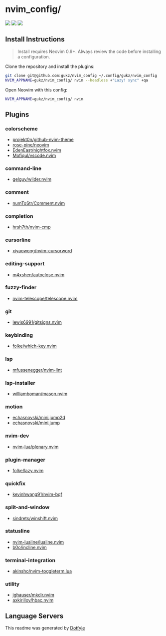 # nvim_config/

<a href="https://dotfyle.com/gukz/nvimconfig"><img src="https://dotfyle.com/gukz/nvimconfig/badges/plugins?style=flat" /></a>
<a href="https://dotfyle.com/gukz/nvimconfig"><img src="https://dotfyle.com/gukz/nvimconfig/badges/leaderkey?style=flat" /></a>
<a href="https://dotfyle.com/gukz/nvimconfig"><img src="https://dotfyle.com/gukz/nvimconfig/badges/plugin-manager?style=flat" /></a>


## Install Instructions

 > Install requires Neovim 0.9+. Always review the code before installing a configuration.

Clone the repository and install the plugins:

```sh
git clone git@github.com:gukz/nvim_config ~/.config/gukz/nvim_config
NVIM_APPNAME=gukz/nvim_config/ nvim --headless +"Lazy! sync" +qa
```

Open Neovim with this config:

```sh
NVIM_APPNAME=gukz/nvim_config/ nvim
```

## Plugins

### colorscheme

+ [projekt0n/github-nvim-theme](https://dotfyle.com/plugins/projekt0n/github-nvim-theme)
+ [rose-pine/neovim](https://dotfyle.com/plugins/rose-pine/neovim)
+ [EdenEast/nightfox.nvim](https://dotfyle.com/plugins/EdenEast/nightfox.nvim)
+ [Mofiqul/vscode.nvim](https://dotfyle.com/plugins/Mofiqul/vscode.nvim)
### command-line

+ [gelguy/wilder.nvim](https://dotfyle.com/plugins/gelguy/wilder.nvim)
### comment

+ [numToStr/Comment.nvim](https://dotfyle.com/plugins/numToStr/Comment.nvim)
### completion

+ [hrsh7th/nvim-cmp](https://dotfyle.com/plugins/hrsh7th/nvim-cmp)
### cursorline

+ [xiyaowong/nvim-cursorword](https://dotfyle.com/plugins/xiyaowong/nvim-cursorword)
### editing-support

+ [m4xshen/autoclose.nvim](https://dotfyle.com/plugins/m4xshen/autoclose.nvim)
### fuzzy-finder

+ [nvim-telescope/telescope.nvim](https://dotfyle.com/plugins/nvim-telescope/telescope.nvim)
### git

+ [lewis6991/gitsigns.nvim](https://dotfyle.com/plugins/lewis6991/gitsigns.nvim)
### keybinding

+ [folke/which-key.nvim](https://dotfyle.com/plugins/folke/which-key.nvim)
### lsp

+ [mfussenegger/nvim-lint](https://dotfyle.com/plugins/mfussenegger/nvim-lint)
### lsp-installer

+ [williamboman/mason.nvim](https://dotfyle.com/plugins/williamboman/mason.nvim)
### motion

+ [echasnovski/mini.jump2d](https://dotfyle.com/plugins/echasnovski/mini.jump2d)
+ [echasnovski/mini.jump](https://dotfyle.com/plugins/echasnovski/mini.jump)
### nvim-dev

+ [nvim-lua/plenary.nvim](https://dotfyle.com/plugins/nvim-lua/plenary.nvim)
### plugin-manager

+ [folke/lazy.nvim](https://dotfyle.com/plugins/folke/lazy.nvim)
### quickfix

+ [kevinhwang91/nvim-bqf](https://dotfyle.com/plugins/kevinhwang91/nvim-bqf)
### split-and-window

+ [sindrets/winshift.nvim](https://dotfyle.com/plugins/sindrets/winshift.nvim)
### statusline

+ [nvim-lualine/lualine.nvim](https://dotfyle.com/plugins/nvim-lualine/lualine.nvim)
+ [b0o/incline.nvim](https://dotfyle.com/plugins/b0o/incline.nvim)
### terminal-integration

+ [akinsho/nvim-toggleterm.lua](https://dotfyle.com/plugins/akinsho/nvim-toggleterm.lua)
### utility

+ [jghauser/mkdir.nvim](https://dotfyle.com/plugins/jghauser/mkdir.nvim)
+ [axkirillov/hbac.nvim](https://dotfyle.com/plugins/axkirillov/hbac.nvim)
## Language Servers



 This readme was generated by [Dotfyle](https://dotfyle.com)
